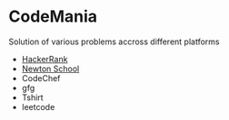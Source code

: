 # CodeMania
Solution of various problems accross different platforms
* <a href="/HackerRank">HackerRank</a>
* <a href="/newtonSchool">Newton School</a>
* CodeChef
* gfg
 * Tshirt 
* leetcode

